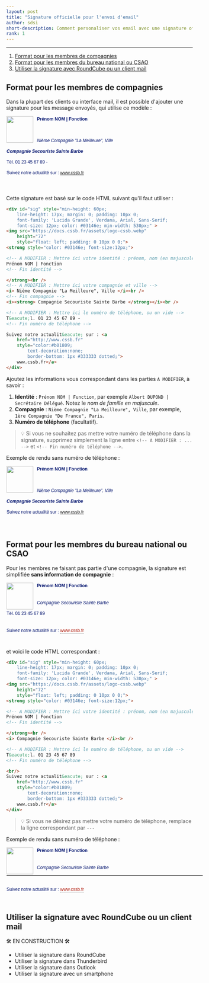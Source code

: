 ```yaml
---
layout: post
title: "Signature officielle pour l'envoi d'email"
author: sdsi
short-description: Comment personaliser vos email avec une signature officiel CSSB
rank: 1
---
```


----

1. [Format pour les membres de compagnies](#format-pour-les-membres-de-compagnies)
2. [Format pour les membres du bureau national ou CSAO](#format-pour-les-membres-du-bureau-national-ou-csao)
3. [Utiliser la signature avec RoundCube ou un client mail](#utiliser-la-signature-avec-roundcube-ou-un-client-mail)

## Format pour les membres de compagnies

Dans la plupart des clients ou interface mail, il est possible d'ajouter une signature pour les message envoyés, qui utilise ce modèle :

<div style="min-height: 60px; 
	line-height: 17px; margin: 0; padding: 0px 0px 25px 1px; 
	font-family: 'Lucida Grande', Verdana, Arial, Sans-Serif; 
	font-size: 12px; color: #03146e; min-width: 530px;" >
<img src="https://docs.cssb.fr/assets/logo-cssb.webp" 
    height="72" 
    style="float: left; padding: 0 10px 0 0;">
<strong style="color: #03146e; font-size:12px;">

<!-- A MODIFIER : Mettre ici votre identité : prénom, nom (en majuscule) et votre fonction -->
Prénom NOM | Fonction
<!-- Fin identité -->

</strong><br />
<!-- A MODIFIER : Mettre ici votre compagnie et ville -->
<i> Nième Compagnie "La Meilleure", Ville </i><br />
<!-- Fin compagnie -->
<i><strong> Compagnie Secouriste Sainte Barbe </strong></i><br />

<!-- A MODIFIER : Mettre ici le numéro de téléphone, ou un vide -->
T&eacute;l. 01 23 45 67 89 -
<!-- Fin numéro de téléphone -->

Suivez notre actualit&eacute; sur : <a 
    href="http://www.cssb.fr" 
    style="color:#b01809; 
        text-decoration:none; 
        border-bottom: 1px #333333 dotted;">
    www.cssb.fr</a>
</div>


Cette signature est basé sur le code HTML suivant qu'il faut utiliser :


```html
<div id="sig" style="min-height: 60px; 
	line-height: 17px; margin: 0; padding: 10px 0; 
	font-family: 'Lucida Grande', Verdana, Arial, Sans-Serif; 
	font-size: 12px; color: #03146e; min-width: 530px;" >
<img src="https://docs.cssb.fr/assets/logo-cssb.webp" 
    height="72" 
    style="float: left; padding: 0 10px 0 0;">
<strong style="color: #03146e; font-size:12px;">

<!-- A MODIFIER : Mettre ici votre identité : prénom, nom (en majuscule) et votre fonction -->
Prénom NOM | Fonction
<!-- Fin identité -->

</strong><br />
<!-- A MODIFIER : Mettre ici votre compagnie et ville -->
<i> Nième Compagnie "La Meilleure", Ville </i><br />
<!-- Fin compagnie -->
<i><strong> Compagnie Secouriste Sainte Barbe </strong></i><br />

<!-- A MODIFIER : Mettre ici le numéro de téléphone, ou un vide -->
T&eacute;l. 01 23 45 67 89 -
<!-- Fin numéro de téléphone -->

Suivez notre actualit&eacute; sur : <a 
    href="http://www.cssb.fr" 
    style="color:#b01809; 
        text-decoration:none; 
        border-bottom: 1px #333333 dotted;">
    www.cssb.fr</a>
</div>
```

Ajoutez les informations vous correspondant dans les parties `A MODIFIER`, à savoir :

1. **Identité** : `Prénom NOM | Function`, par exemple `Albert DUPOND | Secrétaire Délégué`. Notez le _nom de famille en majuscule_.
2. **Compagnie** : `Nième Compagnie "La Meilleure", Ville`, par exemple, `1ère Compagnie "De France", Paris`.
3. **Numéro de téléphone** (facultatif). 

> :bulb: Si vous ne souhaitez pas mettre votre numéro de téléphone dans la signature, supprimez simplement la ligne entre `<!-- A MODIFIER : ... -->` et `<!-- Fin numéro de téléphone -->`.

Exemple de rendu sans numéro de téléphone :

<div style="min-height: 60px; 
	line-height: 17px; margin: 0; padding: 0px 0px 25px 1px; 
	font-family: 'Lucida Grande', Verdana, Arial, Sans-Serif; 
	font-size: 12px; color: #03146e; min-width: 530px;" >
<img src="https://docs.cssb.fr/assets/logo-cssb.webp" 
    height="72" 
    style="float: left; padding: 0 10px 0 0;">
<strong style="color: #03146e; font-size:12px;">

<!-- A MODIFIER : Mettre ici votre identité : prénom, nom (en majuscule) et votre fonction -->
Prénom NOM | Fonction
<!-- Fin identité -->

</strong><br />
<!-- A MODIFIER : Mettre ici votre compagnie et ville -->
<i> Nième Compagnie "La Meilleure", Ville </i><br />
<!-- Fin compagnie -->
<i><strong> Compagnie Secouriste Sainte Barbe </strong></i><br />

<!-- A MODIFIER : Mettre ici le numéro de téléphone, ou un vide -->
<!-- Fin numéro de téléphone -->

Suivez notre actualit&eacute; sur : <a 
    href="http://www.cssb.fr" 
    style="color:#b01809; 
        text-decoration:none; 
        border-bottom: 1px #333333 dotted;">
    www.cssb.fr</a>
</div>

## Format pour les membres du bureau national ou CSAO

Pour les membres ne faisant pas partie d'une compagnie, la signature est simplifiée **sans information de compagnie** :

<div id="sig" style="min-height: 60px; 
	line-height: 17px; margin: 0; padding: 0px 0px 25px 1px;; 
	font-family: 'Lucida Grande', Verdana, Arial, Sans-Serif; 
	font-size: 12px; color: #03146e; min-width: 530px;" >
<img src="https://docs.cssb.fr/assets/logo-cssb.webp" 
    height="72" 
    style="float: left; padding: 0 10px 0 0;">
<strong style="color: #03146e; font-size:12px;">

<!-- A MODIFIER : Mettre ici votre identité : prénom, nom (en majuscule) et votre fonction -->
Prénom NOM | Fonction
<!-- Fin identité -->

</strong><br />
<i> Compagnie Secouriste Sainte Barbe </i><br />

<!-- A MODIFIER : Mettre ici le numéro de téléphone, ou un vide -->
T&eacute;l. 01 23 45 67 89 
<!-- Fin numéro de téléphone -->

<br/>
Suivez notre actualit&eacute; sur : <a 
    href="http://www.cssb.fr" 
    style="color:#b01809; 
        text-decoration:none; 
        border-bottom: 1px #333333 dotted;">
    www.cssb.fr</a>
</div>

et voici le code HTML correspondant :

```html
<div id="sig" style="min-height: 60px; 
	line-height: 17px; margin: 0; padding: 10px 0; 
	font-family: 'Lucida Grande', Verdana, Arial, Sans-Serif; 
	font-size: 12px; color: #03146e; min-width: 530px;" >
<img src="https://docs.cssb.fr/assets/logo-cssb.webp" 
    height="72" 
    style="float: left; padding: 0 10px 0 0;">
<strong style="color: #03146e; font-size:12px;">

<!-- A MODIFIER : Mettre ici votre identité : prénom, nom (en majuscule) et votre fonction -->
Prénom NOM | Fonction
<!-- Fin identité -->

</strong><br />
<i> Compagnie Secouriste Sainte Barbe </i><br />

<!-- A MODIFIER : Mettre ici le numéro de téléphone, ou un vide -->
T&eacute;l. 01 23 45 67 89 
<!-- Fin numéro de téléphone -->

<br/>
Suivez notre actualit&eacute; sur : <a 
    href="http://www.cssb.fr" 
    style="color:#b01809; 
        text-decoration:none; 
        border-bottom: 1px #333333 dotted;">
    www.cssb.fr</a>
</div>
```
> :bulb: Si vous ne désirez pas mettre votre numéro de téléphone, remplace la ligne correspondant par `---` 

Exemple de rendu sans numéro de téléphone :

<div id="sig" style="min-height: 60px; 
	line-height: 17px; margin: 0; padding: 0px 0px 25px 1px;
	font-family: 'Lucida Grande', Verdana, Arial, Sans-Serif; 
	font-size: 12px; color: #03146e; min-width: 530px;" >
<img src="https://docs.cssb.fr/assets/logo-cssb.webp" 
    height="72" 
    style="float: left; padding: 0 10px 0 0;">
<strong style="color: #03146e; font-size:12px;">

<!-- A MODIFIER : Mettre ici votre identité : prénom, nom (en majuscule) et votre fonction -->
Prénom NOM | Fonction
<!-- Fin identité -->

</strong><br />
<i> Compagnie Secouriste Sainte Barbe </i><br />

<!-- A MODIFIER : Mettre ici le numéro de téléphone, ou un vide -->
---
<!-- Fin numéro de téléphone -->
<br/>
Suivez notre actualit&eacute; sur : <a 
    href="http://www.cssb.fr" 
    style="color:#b01809; 
        text-decoration:none; 
        border-bottom: 1px #333333 dotted;">
    www.cssb.fr</a>
</div>

## Utiliser la signature avec RoundCube ou un client mail

:hammer_and_wrench: EN CONSTRUCTION :hammer_and_wrench:

- Utiliser la signature dans RoundCube
- Utiliser la signature dans Thunderbird
- Utiliser la signature dans Outlook
- Utiliser la signature avec un smartphone 